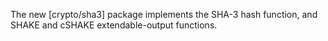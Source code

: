 The new [crypto/sha3] package implements the SHA-3 hash function, and SHAKE and
cSHAKE extendable-output functions.
